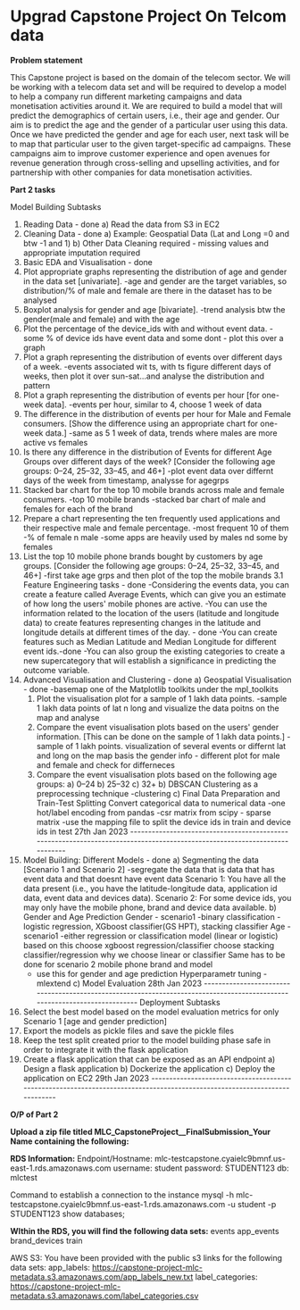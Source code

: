 # Upgrad Capstone Project On Telcom data

**Problem statement**

This Capstone project is based on the domain of the telecom sector. We will be working with a telecom data set and will be required to develop a model to help a company run different marketing campaigns and data monetisation activities around it. We are required to build a model that will predict the demographics of certain users, i.e., their age and gender. 
Our aim is to predict the age and the gender of a particular user using this data. Once we have predicted the gender and age for each user, next task will be to map that particular user to the given target-specific ad campaigns. These campaigns aim to improve customer experience and open avenues for revenue generation through cross-selling and upselling activities, and for partnership with other companies for data monetisation activities.

**Part 2 tasks**

Model Building Subtasks
1.	Reading Data - done
  a)	Read the data from S3 in EC2
2.	Cleaning Data - done
  a)	Example: Geospatial Data (Lat and Long =0 and btw -1 and 1)
  b)	Other Data Cleaning required - missing values and appropriate imputation required
3.	Basic EDA and Visualisation - done
  1.	Plot appropriate graphs representing the distribution of age and gender in the data set [univariate].
      -age and gender are the target variables, so distribution/% of male and female are there in the dataset has to be analysed
  2.	Boxplot analysis for gender and age [bivariate].
      -trend analysis btw the gender(male and female) and with the age
  3.	Plot the percentage of the device_ids with and without event data. 
      -some % of device ids have event data and some dont - plot this over a graph
  4.	Plot a graph representing the distribution of events over different days of a week. 
      -events associated wit ts, with ts figure different days of weeks, then plot it over sun-sat...and analyse the distribution and pattern
  5.	Plot a graph representing the distribution of events per hour [for one-week data].
      -events per hour, similar to 4, choose 1 week of data
  6.	The difference in the distribution of events per hour for Male and Female consumers. [Show the difference using an appropriate chart for one-week data.]
      -same as 5 1 week of data, trends where males are more active vs females
  7.	Is there any difference in the distribution of Events for different Age Groups over different days of the week? [Consider the following age groups: 0–24, 25–32, 33–45, and 46+]
      -plot event data over differnt days of the week from timestamp, analysse for agegrps
  8.	Stacked bar chart for the top 10 mobile brands across male and female consumers.
      -top 10 mobile brands
      -stacked bar chart of male and females for each of the brand
  9.	Prepare a chart representing the ten frequently used applications and their respective male and female percentage.
      -most frequent 10 of them
      -% of female n male
      -some apps are heavily used by males nd some by females
  10.	List the top 10 mobile phone brands bought by customers by age groups. [Consider the following age groups: 0–24, 25–32, 33–45, and 46+]
      -first take age grps and then plot of the top the mobile brands
3.1 Feature Engineering tasks - done
    -Considering the events data, you can create a feature called Average Events, which can give you an estimate of how long the users' mobile phones are active.
    -You can use the information related to the location of the users (latitude and longitude data) to create features representing changes in the latitude and longitude details at different times of the day. - done
    -You can create features such as Median Latitude and Median Longitude for different event ids.-done
    -You can also group the existing categories to create a new supercategory that will establish a significance in predicting the outcome variable.
4.	Advanced Visualisation and Clustering - done
  a)	Geospatial Visualisation - done
      -basemap one of the Matplotlib toolkits under the mpl_toolkits
      1.	Plot the visualisation plot for a sample of 1 lakh data points.
          -sample 1 lakh data points of lat n long and visualize the data poitns on the map and analyse
      2.	Compare the event visualisation plots based on the users' gender information. [This can be done on the sample of 1 lakh data points.]
          -sample of 1 lakh points. visualization of several events or differnt lat and long on the map basis the gender info - different plot for male and female and check for differneces
      3.	Compare the event visualisation plots based on the following age groups:
        a)	0–24 
        b)	25–32
        c)	32+
  b)	DBSCAN Clustering as a preprocessing technique
      -clustering
  c)	Final Data Preparation and Train-Test Splitting
      Convert categorical data to numerical data
      -one hot/label encoding from pandas
      -csr matrix from scipy - sparse matrix
      -use the mapping file to split the device ids in train and device ids in test
27th Jan 2023 --------------------------------------------------------------------------------------------------------------------------
5.	Model Building: Different Models - done
  a)	Segmenting the data [Scenario 1 and Scenario 2]
      -segregate the data that is data that has event data and that doesnt have event data
      Scenario 1: You have all the data present (i.e., you have the latitude-longitude data, application id data, event data and devices data).
      Scenario 2: For some device ids, you may only have the mobile phone, brand and device data available.
  b)	Gender and Age Prediction
      Gender - scenario1
      -binary classification - logistic regression, XGboost classifier(GS HPT), stacking classifier
      Age - scenario1
      -either regression or classification model  (linear or logistic)
      based on this choose xgboost regression/classifier
      choose stacking classifier/regression
    why we choose linear or classifier
    Same has to be done for scenario 2
    mobile phone brand and model
      - use this for gender and age prediction
    Hyperparametr tuning - mlextend
  c)	Model Evaluation
28th Jan 2023 --------------------------------------------------------------------------------------------------------------------------
Deployment Subtasks
1.	Select the best model based on the model evaluation metrics for only Scenario 1 [age and gender prediction]
2.	Export the models as pickle files and save the pickle files
3.	Keep the test split created prior to the model building phase safe in order to integrate it with the flask application
4.	Create a flask application that can be exposed as an API endpoint 
  a)	Design a flask application
  b)	Dockerize the application
  c)	Deploy the application on EC2
29th Jan 2023 --------------------------------------------------------------------------------------------------------------------------

**O/P of Part 2**

**Upload a zip file titled MLC_CapstoneProject__FinalSubmission_Your Name containing the following:**



**RDS Information:**
Endpoint/Hostname: mlc-testcapstone.cyaielc9bmnf.us-east-1.rds.amazonaws.com
username: student
password: STUDENT123
db: mlctest

Command to establish a connection to the instance
mysql -h mlc-testcapstone.cyaielc9bmnf.us-east-1.rds.amazonaws.com -u student -p
STUDENT123
show databases;

**WIthin the RDS, you will find the following data sets:**
events
app_events
brand_devices
train

AWS S3: You have been provided with the public s3 links for the following data sets:
app_labels: https://capstone-project-mlc-metadata.s3.amazonaws.com/app_labels_new.txt
label_categories: https://capstone-project-mlc-metadata.s3.amazonaws.com/label_categories.csv
